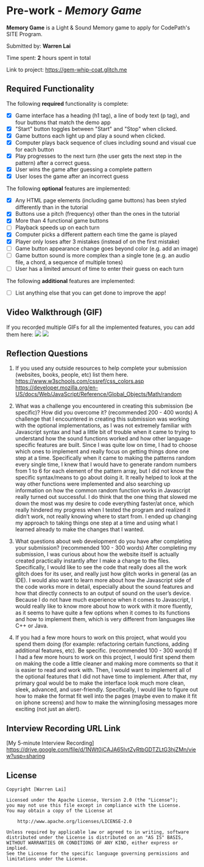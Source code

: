 # Pre-work - *Memory Game*

**Memory Game** is a Light & Sound Memory game to apply for CodePath's SITE Program. 

Submitted by: **Warren Lai**

Time spent: **2** hours spent in total

Link to project: https://gem-whip-coat.glitch.me

## Required Functionality

The following **required** functionality is complete:

* [x] Game interface has a heading (h1 tag), a line of body text (p tag), and four buttons that match the demo app
* [x] "Start" button toggles between "Start" and "Stop" when clicked. 
* [x] Game buttons each light up and play a sound when clicked. 
* [x] Computer plays back sequence of clues including sound and visual cue for each button
* [x] Play progresses to the next turn (the user gets the next step in the pattern) after a correct guess. 
* [x] User wins the game after guessing a complete pattern
* [x] User loses the game after an incorrect guess

The following **optional** features are implemented:

* [x] Any HTML page elements (including game buttons) has been styled differently than in the tutorial
* [x] Buttons use a pitch (frequency) other than the ones in the tutorial
* [x] More than 4 functional game buttons
* [ ] Playback speeds up on each turn
* [x] Computer picks a different pattern each time the game is played
* [x] Player only loses after 3 mistakes (instead of on the first mistake)
* [ ] Game button appearance change goes beyond color (e.g. add an image)
* [ ] Game button sound is more complex than a single tone (e.g. an audio file, a chord, a sequence of multiple tones)
* [ ] User has a limited amount of time to enter their guess on each turn

The following **additional** features are implemented:

- [ ] List anything else that you can get done to improve the app!

## Video Walkthrough (GIF)

If you recorded multiple GIFs for all the implemented features, you can add them here:
![](https://i.imgur.com/pUSDqWy.gif)
![](https://i.imgur.com/TDUAYoZ.gif)

## Reflection Questions
1. If you used any outside resources to help complete your submission (websites, books, people, etc) list them here. 
https://www.w3schools.com/cssref/css_colors.asp
https://developer.mozilla.org/en-US/docs/Web/JavaScript/Reference/Global_Objects/Math/random

2. What was a challenge you encountered in creating this submission (be specific)? How did you overcome it? (recommended 200 - 400 words) 
A challenge that I encountered in creating this submission was working with the optional implementations, as I was not extremely familiar with Javascript syntax and had a little bit of trouble when it came to trying to understand how the sound functions worked and how other language-specific features are built. Since I was quite low on time, I had to choose which ones to implement and really focus on getting things done one step at a time. Specifically when it came to making the patterns random every single time, I knew that I would have to generate random numbers from 1 to 6 for each element of the pattern array, but I did not know the specific syntax/means to go about doing it. It really helped to look at the way other functions were implemented and also searching up information on how the common random function works in Javascript really turned out successful. I do think that the one thing that slowed me down the most was my desire to code everything faster/at once, which really hindered my progress when I tested the program and realized it didn’t work, not really knowing where to start from. I ended up changing my approach to taking things one step at a time and using what I learned already to make the changes that I wanted.

3. What questions about web development do you have after completing your submission? (recommended 100 - 300 words) 
After completing my submission, I was curious about how the website itself is actually created practically instantly after I make a change to the files. Specifically, I would like to see the code that really does all the work glitch does for its user, and really just how glitch works in general (as an IDE). I would also want to learn more about how the Javascript side of the code works more in detail, especially about the sound features and how that directly connects to an output of sound on the user’s device. Because I do not have much experience when it comes to Javascript, I would really like to know more about how to work with it more fluently, as it seems to have quite a few options when it comes to its functions and how to implement them, which is very different from languages like C++ or Java.

4. If you had a few more hours to work on this project, what would you spend them doing (for example: refactoring certain functions, adding additional features, etc). Be specific. (recommended 100 - 300 words) 
If I had a few more hours to work on this project, I would first spend them on making the code a little cleaner and making more comments so that it is easier to read and work with. Then, I would want to implement all of the optional features that I did not have time to implement. After that, my primary goal would be to make the interface look much more clean, sleek, advanced, and user-friendly. Specifically, I would like to figure out how to make the format fit well into the pages (maybe even to make it fit on iphone screens) and how to make the winning/losing messages more exciting (not just an alert). 




## Interview Recording URL Link

[My 5-minute Interview Recording] https://drive.google.com/file/d/1NWt0iCAJA65IvtZyRtbGDTZLtG3hjZMn/view?usp=sharing


## License

    Copyright [Warren Lai]

    Licensed under the Apache License, Version 2.0 (the "License");
    you may not use this file except in compliance with the License.
    You may obtain a copy of the License at

        http://www.apache.org/licenses/LICENSE-2.0

    Unless required by applicable law or agreed to in writing, software
    distributed under the License is distributed on an "AS IS" BASIS,
    WITHOUT WARRANTIES OR CONDITIONS OF ANY KIND, either express or implied.
    See the License for the specific language governing permissions and
    limitations under the License.
